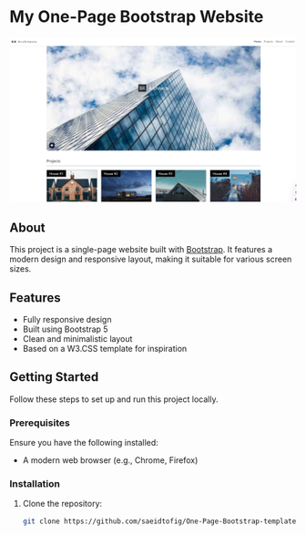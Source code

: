 # My One-Page Bootstrap Website

![Website Preview](preview.png)

## About

This project is a single-page website built with [Bootstrap](https://getbootstrap.com/). It features a modern design and responsive layout, making it suitable for various screen sizes.

## Features

- Fully responsive design
- Built using Bootstrap 5
- Clean and minimalistic layout
- Based on a W3.CSS template for inspiration


## Getting Started

Follow these steps to set up and run this project locally.

### Prerequisites

Ensure you have the following installed:

- A modern web browser (e.g., Chrome, Firefox)

### Installation

1. Clone the repository:

   ```bash
   git clone https://github.com/saeidtofig/One-Page-Bootstrap-template.git
